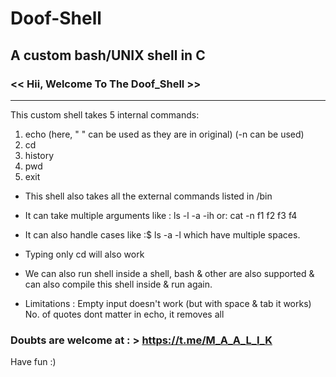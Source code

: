 # Doof-Shell
## A custom bash/UNIX shell in C
### <<   Hii, Welcome To The Doof_Shell   >>
----------------------------------------

This custom shell takes 5 internal commands:
1) echo (here, " " can be used as they are in original) (-n can be used)
2) cd 
3) history
4) pwd
5) exit

* This shell also takes all the external commands listed in /bin
* It can take multiple arguments like : ls -l -a -ih
			      	or: cat -n f1 f2 f3 f4
* It can also handle cases like :$    ls     -a     -l
	which have multiple spaces.
* Typing only cd will also work
* We can also run shell inside a shell, bash & other are also supported
  & can also compile this shell inside & run again.

* Limitations : Empty input doesn't work (but with space & tab it works)
		No. of quotes dont matter in echo, it removes all
    
### Doubts are welcome at : > https://t.me/M_A_A_L_I_K
Have fun :)

